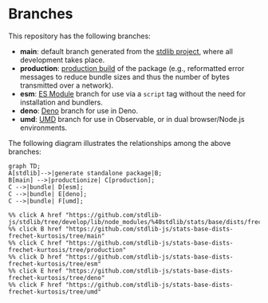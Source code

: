<!--

@license Apache-2.0

Copyright (c) 2022 The Stdlib Authors.

Licensed under the Apache License, Version 2.0 (the "License");
you may not use this file except in compliance with the License.
You may obtain a copy of the License at

    http://www.apache.org/licenses/LICENSE-2.0

Unless required by applicable law or agreed to in writing, software
distributed under the License is distributed on an "AS IS" BASIS,
WITHOUT WARRANTIES OR CONDITIONS OF ANY KIND, either express or implied.
See the License for the specific language governing permissions and
limitations under the License.

-->

# Branches

This repository has the following branches:

-   **main**: default branch generated from the [stdlib project][stdlib-url], where all development takes place.
-   **production**: [production build][production-url] of the package (e.g., reformatted error messages to reduce bundle sizes and thus the number of bytes transmitted over a network).
-   **esm**: [ES Module][esm-url] branch for use via a `script` tag without the need for installation and bundlers.
-   **deno**: [Deno][deno-url] branch for use in Deno.
-   **umd**: [UMD][umd-url] branch for use in Observable, or in dual browser/Node.js environments.

The following diagram illustrates the relationships among the above branches:

```mermaid
graph TD;
A[stdlib]-->|generate standalone package|B;
B[main] -->|productionize| C[production];
C -->|bundle| D[esm];
C -->|bundle| E[deno];
C -->|bundle| F[umd];

%% click A href "https://github.com/stdlib-js/stdlib/tree/develop/lib/node_modules/%40stdlib/stats/base/dists/frechet/kurtosis"
%% click B href "https://github.com/stdlib-js/stats-base-dists-frechet-kurtosis/tree/main"
%% click C href "https://github.com/stdlib-js/stats-base-dists-frechet-kurtosis/tree/production"
%% click D href "https://github.com/stdlib-js/stats-base-dists-frechet-kurtosis/tree/esm"
%% click E href "https://github.com/stdlib-js/stats-base-dists-frechet-kurtosis/tree/deno"
%% click F href "https://github.com/stdlib-js/stats-base-dists-frechet-kurtosis/tree/umd"
```

[stdlib-url]: https://github.com/stdlib-js/stdlib/tree/develop/lib/node_modules/%40stdlib/stats/base/dists/frechet/kurtosis
[production-url]: https://github.com/stdlib-js/stats-base-dists-frechet-kurtosis/tree/production
[deno-url]: https://github.com/stdlib-js/stats-base-dists-frechet-kurtosis/tree/deno
[umd-url]: https://github.com/stdlib-js/stats-base-dists-frechet-kurtosis/tree/umd
[esm-url]: https://github.com/stdlib-js/stats-base-dists-frechet-kurtosis/tree/esm